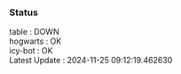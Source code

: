 ### Status


table : DOWN  
hogwarts : OK  
icy-bot : OK  
Latest Update : 2024-11-25 09:12:19.462630
